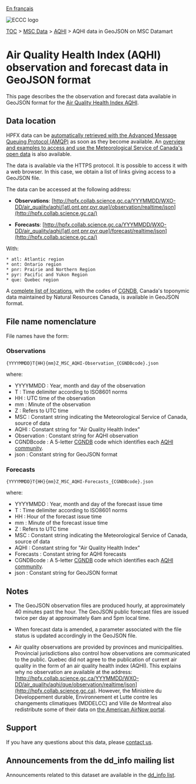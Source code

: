 [En français](readme_aqhi-datamartjson_fr.md)

![ECCC logo](../../img_eccc-logo.png)

[TOC](../../readme_en.md) > [MSC Data](../readme_en.md) > [AQHI](readme_aqhi_en.md) > AQHI data in GeoJSON on MSC Datamart

# Air Quality Health Index (AQHI) observation and forecast data in GeoJSON format

This page describes the the observation and forecast data available in GeoJSON format for the [Air Quality Health Index AQHI](readme_aqhi_en.md).

## Data location

HPFX data can be [automatically retrieved with the Advanced Message Queuing Protocol (AMQP)](../../msc-datamart/amqp_en.md) as soon as they become available. An [overview and examples to access and use the Meteorological Service of Canada's open data](../../usage/readme_en.md) is also available.

The data is available via the HTTPS protocol. It is possible to access it with a web browser. In this case, we obtain a list of links giving access to a GeoJSON file.

The data can be accessed at the following address:

* __Observations__: [http://hpfx.collab.science.gc.ca/YYYMMDD/WXO-DD/air_quality/aqhi/[atl,ont,pnr,pyr,que]/observation/realtime/json](http://hpfx.collab.science.gc.ca/)

* __Forecasts__: [http://hpfx.collab.science.gc.ca/YYYMMDD/WXO-DD/air_quality/aqhi/[atl,ont,pnr,pyr,que]/forecast/realtime/json](http://hpfx.collab.science.gc.ca/)

With:

    * atl: Atlantic region 
    * ont: Ontario region 
    * pnr: Prairie and Northern Region 
    * pyr: Pacific and Yukon Region
    * que: Quebec region

A [complete list of locations](https://collaboration.cmc.ec.gc.ca/cmc/cmos/public_doc/msc-data/aqhi/aqhi_station.geojson), with the codes of [CGNDB](http://www4.rncan.gc.ca/search-place-names/unique), Canada's toponymic data maintained by Natural Resources Canada, is available in GeoJSON format. 

## File name nomenclature 

File names have the form:

### Observations

```
{YYYYMMDD}T{HH}{mm}Z_MSC_AQHI-Observation_{CGNDBcode}.json
```

where:
        
* YYYYMMDD : Year, month and day of the observation
* T : Time delimiter according to ISO8601 norms
* HH : UTC time of the observation
* mm : Minute of the observation
* Z : Refers to UTC time
* MSC : Constant string indicating the Meteorological Service of Canada, source of data 
* AQHI : Constant string for "Air Quality Health Index"
* Observation : Constant string for AQHI observation 
* CGNDBcode :  A 5-letter [CGNDB](http://www4.rncan.gc.ca/search-place-names/unique) code which identifies each [AQHI community](https://collaboration.cmc.ec.gc.ca/cmc/cmos/public_doc/msc-data/aqhi/aqhi_community.geojson). 
* json : Constant string for GeoJSON format

### Forecasts

```
{YYYYMMDD}T{HH}{mm}Z_MSC_AQHI-Forecasts_{CGNDBcode}.json   
```
  
where:
    
* YYYYMMDD : Year, month and day of the forecast issue time
* T : Time delimiter according to ISO8601 norms
* HH : Hour of the forecast issue time
* mm : Minute of the forecast issue time
* Z : Refers to UTC time
* MSC : Constant string indicating the Meteorological Service of Canada, source of data 
* AQHI : Constant string for "Air Quality Health Index"
* Forecasts : Constant string for AQHI forecasts
* CGNDBcode :  A 5-letter [CGNDB](http://www4.rncan.gc.ca/search-place-names/unique) code which identifies each [AQHI community](https://collaboration.cmc.ec.gc.ca/cmc/cmos/public_doc/msc-data/aqhi/aqhi_community.geojson). 
* json : Constant string for GeoJSON format

## Notes

* The GeoJSON observation files are produced hourly, at approximately 40 minutes past the hour. The GeoJSON public forecast files are issued twice per day at approximately 6am and 5pm local time.

* When forecast data is amended, a parameter associated with the file status is updated accordingly in the GeoJSON file.

* Air quality observations are provided by provinces and municipalities. Provincial jurisdictions also control how observations are communicated to the public. Quebec did not agree to the publication of current air quality in the form of an air quality health index (AQHI). This explains why no observation are available at the address: [http://hpfx.collab.science.gc.ca/YYYMMDD/WXO-DD/air_quality/aqhi/que/observation/realtime/json](http://hpfx.collab.science.gc.ca). However, the Ministère du Développement durable, Environnement et Lutte contre les changements climatiques (MDDELCC) and Ville de Montreal also redistribute some of their data on [the American AirNow portal](https://www.epa.gov/outdoor-air-quality-data/download-daily-data).

## Support

If you have any questions about this data, please [contact us](https://weather.gc.ca/mainmenu/contact_us_e.html).

## Announcements from the dd_info mailing list 

Announcements related to this dataset are available in the [dd_info list](https://comm.collab.science.gc.ca/mailman3/postorius/lists/dd_info/).
